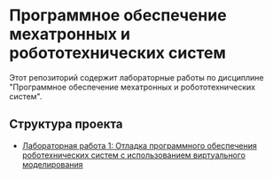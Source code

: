 # Программное обеспечение мехатронных и робототехнических систем

Этот репозиторий содержит лабораторные работы по дисциплине "Программное обеспечение мехатронных и робототехнических систем".

## Структура проекта

- [Лабораторная работа 1: Отладка программного обеспечения роботехнических систем с использованием виртуального моделирования](lab1/)
